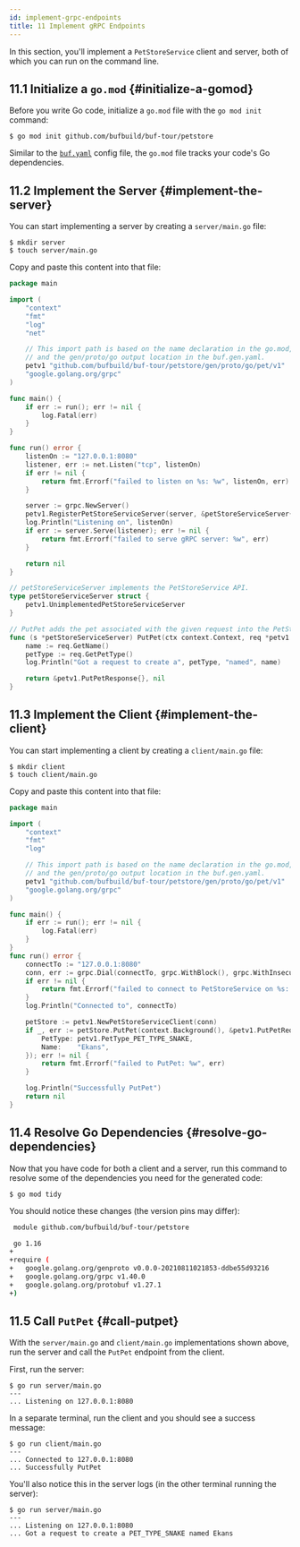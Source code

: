 ```yaml
---
id: implement-grpc-endpoints
title: 11 Implement gRPC Endpoints
---
```


In this section, you'll implement a `PetStoreService` client and server, both of which you can run
on the command line.

## 11.1 Initialize a `go.mod` {#initialize-a-gomod}

Before you write Go code, initialize a `go.mod` file with the `go mod init` command:

```terminal
$ go mod init github.com/bufbuild/buf-tour/petstore
```

Similar to the [`buf.yaml`](/configuration/v1/buf-yaml) config file, the `go.mod` file tracks your
code's Go dependencies.

## 11.2 Implement the Server {#implement-the-server}

You can start implementing a server by creating a `server/main.go` file:

```terminal
$ mkdir server
$ touch server/main.go
```

Copy and paste this content into that file:

```go title="server/main.go"
package main

import (
	"context"
	"fmt"
	"log"
	"net"

	// This import path is based on the name declaration in the go.mod,
	// and the gen/proto/go output location in the buf.gen.yaml.
	petv1 "github.com/bufbuild/buf-tour/petstore/gen/proto/go/pet/v1"
	"google.golang.org/grpc"
)

func main() {
	if err := run(); err != nil {
		log.Fatal(err)
	}
}

func run() error {
	listenOn := "127.0.0.1:8080"
	listener, err := net.Listen("tcp", listenOn)
	if err != nil {
		return fmt.Errorf("failed to listen on %s: %w", listenOn, err)
	}

	server := grpc.NewServer()
	petv1.RegisterPetStoreServiceServer(server, &petStoreServiceServer{})
	log.Println("Listening on", listenOn)
	if err := server.Serve(listener); err != nil {
		return fmt.Errorf("failed to serve gRPC server: %w", err)
	}

	return nil
}

// petStoreServiceServer implements the PetStoreService API.
type petStoreServiceServer struct {
	petv1.UnimplementedPetStoreServiceServer
}

// PutPet adds the pet associated with the given request into the PetStore.
func (s *petStoreServiceServer) PutPet(ctx context.Context, req *petv1.PutPetRequest) (*petv1.PutPetResponse, error) {
	name := req.GetName()
	petType := req.GetPetType()
	log.Println("Got a request to create a", petType, "named", name)

	return &petv1.PutPetResponse{}, nil
}
```

## 11.3 Implement the Client {#implement-the-client}

You can start implementing a client by creating a `client/main.go` file:

```terminal
$ mkdir client
$ touch client/main.go
```

Copy and paste this content into that file:

```go title="client/main.go"
package main

import (
	"context"
	"fmt"
	"log"

	// This import path is based on the name declaration in the go.mod,
	// and the gen/proto/go output location in the buf.gen.yaml.
	petv1 "github.com/bufbuild/buf-tour/petstore/gen/proto/go/pet/v1"
	"google.golang.org/grpc"
)

func main() {
	if err := run(); err != nil {
		log.Fatal(err)
	}
}
func run() error {
	connectTo := "127.0.0.1:8080"
	conn, err := grpc.Dial(connectTo, grpc.WithBlock(), grpc.WithInsecure())
	if err != nil {
		return fmt.Errorf("failed to connect to PetStoreService on %s: %w", connectTo, err)
	}
	log.Println("Connected to", connectTo)

	petStore := petv1.NewPetStoreServiceClient(conn)
	if _, err := petStore.PutPet(context.Background(), &petv1.PutPetRequest{
		PetType: petv1.PetType_PET_TYPE_SNAKE,
		Name:    "Ekans",
	}); err != nil {
		return fmt.Errorf("failed to PutPet: %w", err)
	}

	log.Println("Successfully PutPet")
	return nil
}
```

## 11.4 Resolve Go Dependencies {#resolve-go-dependencies}

Now that you have code for both a client and a server, run this command to resolve
some of the dependencies you need for the generated code:

```terminal
$ go mod tidy
```

You should notice these changes (the version pins may differ):

```sh title="go.mod" {4-9}
 module github.com/bufbuild/buf-tour/petstore

 go 1.16
+
+require (
+	google.golang.org/genproto v0.0.0-20210811021853-ddbe55d93216
+	google.golang.org/grpc v1.40.0
+	google.golang.org/protobuf v1.27.1
+)
```

## 11.5 Call `PutPet` {#call-putpet}

With the `server/main.go` and `client/main.go` implementations shown above, run the server and
call the `PutPet` endpoint from the client.

First, run the server:

```terminal
$ go run server/main.go
---
... Listening on 127.0.0.1:8080
```

In a separate terminal, run the client and you should see a success message:

```terminal
$ go run client/main.go
---
... Connected to 127.0.0.1:8080
... Successfully PutPet
```

You'll also notice this in the server logs (in the other terminal running the server):

```terminal
$ go run server/main.go
---
... Listening on 127.0.0.1:8080
... Got a request to create a PET_TYPE_SNAKE named Ekans
```

